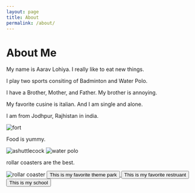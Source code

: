 ```yaml
---
layout: page
title: About
permalink: /about/
---
```

 

<h1>About Me</h1>

My name is Aarav Lohiya. I really like to eat new things. 

I play two sports consiting of Badminton and Water Polo.

I have a Brother, Mother, and Father. My brother is annoying.

My favorite cusine is italian. And I am single and alone. 

I am from Jodhpur, Rajhistan in india.

 <img src="https://upload.wikimedia.org/wikipedia/commons/9/99/Mehrangarh_Fort_sanhita.jpg" alt="fort"> 
 
 Food is yummy. 

<img src="https://www.racquetpoint.com/cdn/shop/articles/what-is-badminton-racquet-point.jpg?v=1732071171" alt="ashuttlecock">

<img src ="https://vmrw8k5h.tinifycdn.com/news/wp-content/uploads/2024/08/20240730_ASta_ASZ0107-1024x683.jpg" alt="water polo">

rollar coasters are the best.

<img src ="https://media.hswstatic.com/eyJidWNrZXQiOiJjb250ZW50Lmhzd3N0YXRpYy5jb20iLCJrZXkiOiJnaWZcL3JvbGxlci1jb2FzdGVyLXVwZGF0ZTguanBnIiwiZWRpdHMiOnsicmVzaXplIjp7IndpZHRoIjo4Mjh9fX0=" alt="rollar coaster">

<a  href= "https://www.universalstudioshollywood.com/web/en/us/theme-park-ticket-deals?__source=PS_R80E6QTF7T_3098:NoOffer24TIXbos&gad_source=1&gclid=CjwKCAiAjeW6BhBAEiwAdKltMsNhKgcwbqq2jjJyzGFAV8NqAaPF1ud-fazepkd6hEJpw8jVYJV_uRoCP7wQAvD_BwE&gclsrc=aw.ds">
        <button>This is my favorite theme park</button>
</a>

<a  href= "https://www.yelp.com/biz/veganic-thai-cafe-san-diego">
        <button>This is my favorite restruant</button>
</a>

<a  href= "https://delnorte.powayusd.com/">
        <button>This is my school</button>
</a>

